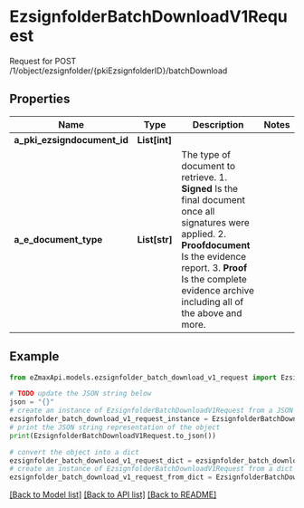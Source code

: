 # EzsignfolderBatchDownloadV1Request

Request for POST /1/object/ezsignfolder/{pkiEzsignfolderID}/batchDownload

## Properties

Name | Type | Description | Notes
------------ | ------------- | ------------- | -------------
**a_pki_ezsigndocument_id** | **List[int]** |  | 
**a_e_document_type** | **List[str]** | The type of document to retrieve.  1. **Signed** Is the final document once all signatures were applied. 2. **Proofdocument** Is the evidence report. 3. **Proof** Is the complete evidence archive including all of the above and more. | 

## Example

```python
from eZmaxApi.models.ezsignfolder_batch_download_v1_request import EzsignfolderBatchDownloadV1Request

# TODO update the JSON string below
json = "{}"
# create an instance of EzsignfolderBatchDownloadV1Request from a JSON string
ezsignfolder_batch_download_v1_request_instance = EzsignfolderBatchDownloadV1Request.from_json(json)
# print the JSON string representation of the object
print(EzsignfolderBatchDownloadV1Request.to_json())

# convert the object into a dict
ezsignfolder_batch_download_v1_request_dict = ezsignfolder_batch_download_v1_request_instance.to_dict()
# create an instance of EzsignfolderBatchDownloadV1Request from a dict
ezsignfolder_batch_download_v1_request_from_dict = EzsignfolderBatchDownloadV1Request.from_dict(ezsignfolder_batch_download_v1_request_dict)
```
[[Back to Model list]](../README.md#documentation-for-models) [[Back to API list]](../README.md#documentation-for-api-endpoints) [[Back to README]](../README.md)


